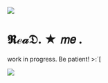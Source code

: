 ![](https://files.catbox.moe/w684uv.png)
# 𝕽ℯ𝒶𝔇. ★ 𝘮𝘦 . 
work in progress. Be patient! >:´[

![](https://files.catbox.moe/aiw8ei.png)
